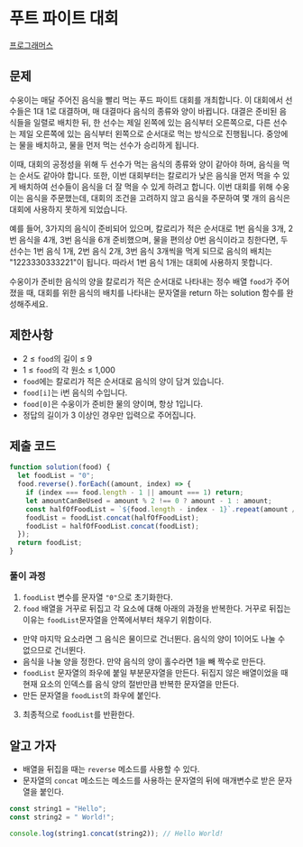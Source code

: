 # 푸트 파이트 대회

[프로그래머스](https://school.programmers.co.kr/learn/courses/30/lessons/134240)

## 문제

수웅이는 매달 주어진 음식을 빨리 먹는 푸드 파이트 대회를 개최합니다. 이 대회에서 선수들은 1대 1로 대결하며, 매 대결마다 음식의 종류와 양이 바뀝니다. 대결은 준비된 음식들을 일렬로 배치한 뒤, 한 선수는 제일 왼쪽에 있는 음식부터 오른쪽으로, 다른 선수는 제일 오른쪽에 있는 음식부터 왼쪽으로 순서대로 먹는 방식으로 진행됩니다. 중앙에는 물을 배치하고, 물을 먼저 먹는 선수가 승리하게 됩니다.

이때, 대회의 공정성을 위해 두 선수가 먹는 음식의 종류와 양이 같아야 하며, 음식을 먹는 순서도 같아야 합니다. 또한, 이번 대회부터는 칼로리가 낮은 음식을 먼저 먹을 수 있게 배치하여 선수들이 음식을 더 잘 먹을 수 있게 하려고 합니다. 이번 대회를 위해 수웅이는 음식을 주문했는데, 대회의 조건을 고려하지 않고 음식을 주문하여 몇 개의 음식은 대회에 사용하지 못하게 되었습니다.

예를 들어, 3가지의 음식이 준비되어 있으며, 칼로리가 적은 순서대로 1번 음식을 3개, 2번 음식을 4개, 3번 음식을 6개 준비했으며, 물을 편의상 0번 음식이라고 칭한다면, 두 선수는 1번 음식 1개, 2번 음식 2개, 3번 음식 3개씩을 먹게 되므로 음식의 배치는 "1223330333221"이 됩니다. 따라서 1번 음식 1개는 대회에 사용하지 못합니다.

수웅이가 준비한 음식의 양을 칼로리가 적은 순서대로 나타내는 정수 배열 `food`가 주어졌을 때, 대회를 위한 음식의 배치를 나타내는 문자열을 return 하는 solution 함수를 완성해주세요.

## 제한사항

- 2 ≤ `food`의 길이 ≤ 9
- 1 ≤ `food`의 각 원소 ≤ 1,000
- `food`에는 칼로리가 적은 순서대로 음식의 양이 담겨 있습니다.
- `food[i]`는 i번 음식의 수입니다.
- `food[0]`은 수웅이가 준비한 물의 양이며, 항상 1입니다.
- 정답의 길이가 3 이상인 경우만 입력으로 주어집니다.

## 제출 코드

```javascript
function solution(food) {
  let foodList = "0";
  food.reverse().forEach((amount, index) => {
    if (index === food.length - 1 || amount === 1) return;
    let amountCanBeUsed = amount % 2 !== 0 ? amount - 1 : amount;
    const halfOfFoodList = `${food.length - index - 1}`.repeat(amount / 2);
    foodList = foodList.concat(halfOfFoodList);
    foodList = halfOfFoodList.concat(foodList);
  });
  return foodList;
}
```

### 풀이 과정

1. `foodList` 변수를 문자열 `"0"`으로 초기화한다.
2. `food` 배열을 거꾸로 뒤집고 각 요소에 대해 아래의 과정을 반복한다. 거꾸로 뒤집는 이유는 `foodList`문자열을 안쪽에서부터 채우기 위함이다.
  - 만약 마지막 요소라면 그 음식은 물이므로 건너뛴다. 음식의 양이 1이어도 나눌 수 없으므로 건너뛴다.
  - 음식을 나눌 양을 정한다. 만약 음식의 양이 홀수라면 1을 빼 짝수로 만든다.
  - `foodList` 문자열의 좌우에 붙일 부분문자열을 만든다. 뒤집지 않은 배열이었을 때 현재 요소의 인덱스를 음식 양의 절반만큼 반복한 문자열을 만든다.
  - 만든 문자열을 `foodList`의 좌우에 붙인다.
3. 최종적으로 `foodList`를 반환한다.
    
## 알고 가자

- 배열을 뒤집을 때는 `reverse` 메소드를 사용할 수 있다.
- 문자열의 `concat` 메소드는 메소드를 사용하는 문자열의 뒤에 매개변수로 받은 문자열을 붙인다.

```javascript
const string1 = "Hello";
const string2 = " World!";

console.log(string1.concat(string2)); // Hello World!
```